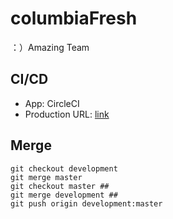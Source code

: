 # columbiaFresh
：）Amazing Team

## CI/CD
* App: CircleCI
* Production URL: [link](https://circleci.com/gh/Hanslen/columbiaFresh/tree/master)

## Merge
```
git checkout development
git merge master
git checkout master ##
git merge development ##
git push origin development:master
```
